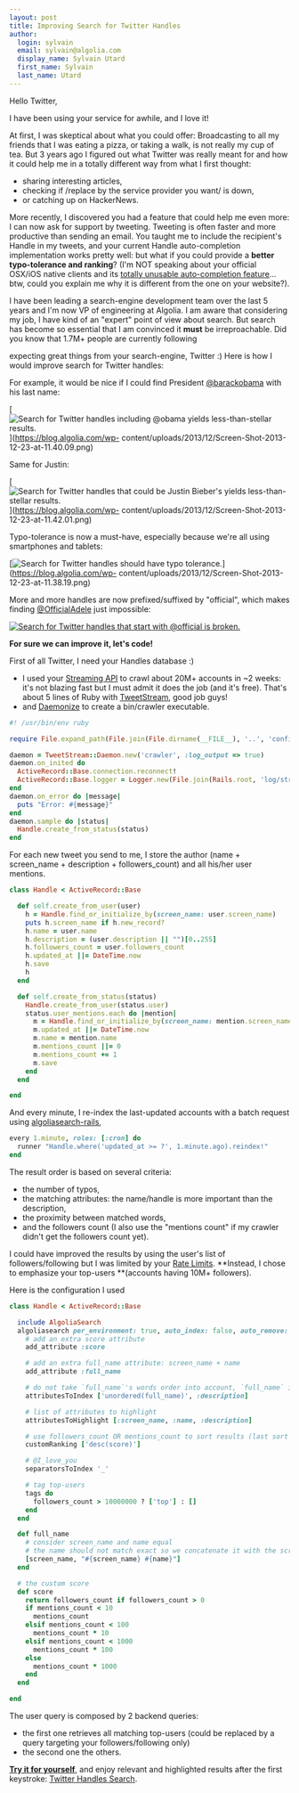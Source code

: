 ```yaml
---
layout: post
title: Improving Search for Twitter Handles
author:
  login: sylvain
  email: sylvain@algolia.com
  display_name: Sylvain Utard
  first_name: Sylvain
  last_name: Utard
---
```


Hello Twitter,

I have been using your service for awhile, and I love it!

At first, I was skeptical about what you could offer: Broadcasting to all my
friends that I was eating a pizza, or taking a walk, is not really my cup of
tea. But 3 years ago I figured out what Twitter was really meant for and how
it could help me in a totally different way from what I first thought:

  * sharing interesting articles,
  * checking if /replace by the service provider you want/ is down,
  * or catching up on HackerNews.

More recently, I discovered you had a feature that could help me even more: I
can now ask for support by tweeting. Tweeting is often faster and more
productive than sending an email. You taught me to include the recipient's
Handle in my tweets, and your current Handle auto-completion implementation
works pretty well: but what if you could provide a **better typo-tolerance and
ranking**? (I'm NOT speaking about your official OSX/iOS native clients and
its [totally unusable auto-completion feature][1]... btw, could you explain me why it
is different from the one on your website?).

I have been leading a search-engine development team over the last 5 years and
I'm now VP of engineering at Algolia. I am aware that considering my job, I
have kind of an "expert" point of view about search. But search has become so
essential that I am convinced it __must__ be irreproachable. Did you know
that 1.7M+ people are currently following

expecting great things from your search-engine, Twitter :) Here is how I would
improve search for Twitter handles:

For example, it would be nice if I could find President
[@barackobama][3] with his last name:

[![Search for Twitter handles including @obama yields less-than-stellar
results.][4]](https://blog.algolia.com/wp-
content/uploads/2013/12/Screen-Shot-2013-12-23-at-11.40.09.png)

Same for Justin:

[![Search for Twitter handles that could be Justin Bieber's yields less-than-
stellar results.][5]](https://blog.algolia.com/wp-
content/uploads/2013/12/Screen-Shot-2013-12-23-at-11.42.01.png)

Typo-tolerance is now a must-have, especially because we're all using
smartphones and tablets:

[![Search for Twitter handles should have typo tolerance.][6]](https://blog.algolia.com/wp-
content/uploads/2013/12/Screen-Shot-2013-12-23-at-11.38.19.png)

More and more handles are now prefixed/suffixed by "official", which makes
finding [@OfficialAdele][7] just impossible:

[![Search for Twitter handles that start with @official is broken.][8]](https://blog.algolia.com/wp-content/uploads/2013/12/Screen-Shot-2013-12-23-at-11.47.52.png)

**For sure we can improve it, let's code!**

First of all Twitter, I need your Handles database :)

  * I used your [Streaming API][9] to crawl about 20M+ accounts in ~2 weeks: it's not blazing fast but I must admit it does the job (and it's free). That's about 5 lines of Ruby with [TweetStream][10], good job guys!
  * and [Daemonize][11] to create a bin/crawler executable.
    
```ruby
#! /usr/bin/env ruby

require File.expand_path(File.join(File.dirname(__FILE__), '..', 'config', 'environment'))

daemon = TweetStream::Daemon.new('crawler', :log_output => true)
daemon.on_inited do
  ActiveRecord::Base.connection.reconnect!
  ActiveRecord::Base.logger = Logger.new(File.join(Rails.root, 'log/stream.log'), 'w+')
end
daemon.on_error do |message|
  puts "Error: #{message}"
end
daemon.sample do |status|
  Handle.create_from_status(status)
end
```

For each new tweet you send to me, I store the author (name + screen_name +
description + followers_count) and all his/her user mentions.

    
```ruby
class Handle < ActiveRecord::Base

  def self.create_from_user(user)
    h = Handle.find_or_initialize_by(screen_name: user.screen_name)
    puts h.screen_name if h.new_record?
    h.name = user.name
    h.description = (user.description || "")[0..255]
    h.followers_count = user.followers_count
    h.updated_at ||= DateTime.now
    h.save
    h
  end

  def self.create_from_status(status)
    Handle.create_from_user(status.user)
    status.user_mentions.each do |mention|
      m = Handle.find_or_initialize_by(screen_name: mention.screen_name)
      m.updated_at ||= DateTime.now
      m.name = mention.name
      m.mentions_count ||= 0
      m.mentions_count += 1
      m.save
    end
  end

end
```

And every minute, I re-index the last-updated accounts with a batch request
using [algoliasearch-rails][12],

    
```ruby
every 1.minute, roles: [:cron] do
  runner "Handle.where('updated_at >= ?', 1.minute.ago).reindex!"
end
```

The result order is based on several criteria:

  * the number of typos,
  * the matching attributes: the name/handle is more important than the description,
  * the proximity between matched words,
  * and the followers count (I also use the "mentions count" if my crawler didn't get the followers count yet).

I could have improved the results by using the user's list of
followers/following but I was limited by your [Rate
Limits][13]. **Instead, I chose to
emphasize your top-users **(accounts having 10M+ followers).

Here is the configuration I used

    
```ruby
class Handle < ActiveRecord::Base

  include AlgoliaSearch
  algoliasearch per_environment: true, auto_index: false, auto_remove: false do
    # add an extra score attribute
    add_attribute :score

    # add an extra full_name attribute: screen_name + name
    add_attribute :full_name

    # do not take `full_name`'s words order into account, `full_name` is more important than `description`
    attributesToIndex ['unordered(full_name)', :description]

    # list of attributes to highlight
    attributesToHighlight [:screen_name, :name, :description]

    # use followers_count OR mentions_count to sort results (last sort criteria)
    customRanking ['desc(score)']

    # @I_love_you
    separatorsToIndex '_'

    # tag top-users
    tags do
      followers_count > 10000000 ? ['top'] : []
    end
  end

  def full_name
    # consider screen_name and name equal
    # the name should not match exact so we concatenate it with the screen_name
    [screen_name, "#{screen_name} #{name}"]
  end

  # the custom score
  def score
    return followers_count if followers_count > 0
    if mentions_count < 10
      mentions_count
    elsif mentions_count < 100
      mentions_count * 10
    elsif mentions_count < 1000
      mentions_count * 100
    else
      mentions_count * 1000
    end
  end

end
```

The user query is composed by 2 backend queries:

  * the first one retrieves all matching top-users (could be replaced by a query targeting your followers/following only)
  * the second one the others.

[**Try it for yourself**][14], and enjoy
relevant and highlighted results after the first keystroke: [Twitter Handles
Search][15].


[1]: http://blog.algolia.com/why-autocomplete-in-twitter-on-mobile-sucks/
[2]: https://twitter.com/twittersearch
[3]: https://twitter.com/barackobama
[4]: /assets/Screen-Shot-2013-12-23-at-11.40.09-263x300.png
[5]: /assets/Screen-Shot-2013-12-23-at-11.42.01-262x300.png
[6]: /assets/Screen-Shot-2013-12-23-at-11.38.19-263x300.png
[7]: https://twitter.com/officialadele
[8]: /assets/Screen-Shot-2013-12-23-at-11.47.52.png
[9]: https://dev.twitter.com/docs/streaming-apis
[10]: https://github.com/tweetstream/tweetstream
[11]: https://github.com/bmc/daemonize
[12]: https://github.com/algolia/algoliasearch-rails
[13]: https://dev.twitter.com/docs/rate-limiting/1.1
[14]: http://twittersearch.algolia.io/
[15]: http://twittersearch.algolia.io/

